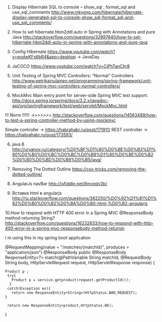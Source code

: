 1. Display Hibernate SQL to console – show_sql , format_sql and use_sql_comments
http://www.mkyong.com/hibernate/hibernate-display-generated-sql-to-console-show_sql-format_sql-and-use_sql_comments/

2. How to set hibernate.hbm2ddl.auto in Spring with Annotations and pure Java
http://stackoverflow.com/questions/32897640/how-to-set-hibernate-hbm2ddl-auto-in-spring-with-annotations-and-pure-java

3. Config Hibernate
https://www.youtube.com/watch?v=eodwKFs6bR4&app=desktop -> JavaDay

4. JaCOCO
https://www.youtube.com/watch?v=CiPhTanChr8

5. Unit Testing of Spring MVC Controllers: “Normal” Controllers
http://www.petrikainulainen.net/programming/spring-framework/unit-testing-of-spring-mvc-controllers-normal-controllers/

5. MockMvc
Main entry point for server-side Spring MVC test support.
http://docs.spring.io/spring/docs/3.2.x/javadoc-api/org/springframework/test/web/servlet/MockMvc.html

!!! Norm !!!!!! ->>>>>>>
http://stackoverflow.com/questions/14563489/how-to-test-a-spring-controller-method-by-using-mockmvc

Simple controller -> https://habrahabr.ru/post/171911/
REST controller -> https://habrahabr.ru/post/173593/


6. java 8
http://urvanov.ru/category/%D0%BF%D1%80%D0%BE%D0%B3%D1%80%D0%B0%D0%BC%D0%BC%D0%B8%D1%80%D0%BE%D0%B2%D0%B0%D0%BD%D0%B8%D0%B5/java/

7.  Removing The Dotted Outline
https://css-tricks.com/removing-the-dotted-outline/

8. AngularJs navBar
http://jsfiddle.net/8mcedv3b/


9. Вставка html в angularjs
http://ru.stackoverflow.com/questions/362250/%D0%92%D1%81%D1%82%D0%B0%D0%B2%D0%BA%D0%B0-html-%D0%B2-angularjs

10.How to respond with HTTP 400 error in a Spring MVC @ResponseBody method returning String?
http://stackoverflow.com/questions/16232833/how-to-respond-with-http-400-error-in-a-spring-mvc-responsebody-method-returnin


I m using this in my spring boot application

@RequestMapping(value = "/matches/{matchId}", produces = "application/json")
@ResponseBody
public @ResponseBody ResponseEntity<?> match(@PathVariable String matchId, @RequestBody String body,
            HttpServletRequest request, HttpServletResponse response) {

    Product p ;
     try{
       Product p = service.getproduct(request.getProductId());
      }
     catch(Exception ex){
       return new ResponseEntity<String>(HttpStatus.BAD_REQUEST);
    }

     return new ResponseEntity<product,HttpStatus.OK);

}

